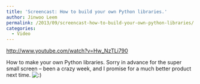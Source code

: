 ```yaml
---
title: 'Screencast: How to build your own Python libraries.'
author: Jinwoo Leem
permalink: /2013/09/screencast-how-to-build-your-own-python-libraries/
categories:
  - Video
---
```

http://www.youtube.com/watch?v=Hw_NzTLi790

How to make your own Python libraries. Sorry in advance for the super small screen &#8211; been a crazy week, and I promise for a much better product next time. <img src="http://localhost:8080/wp-includes/images/smilies/icon_smile.gif" alt=":)" class="wp-smiley" />

